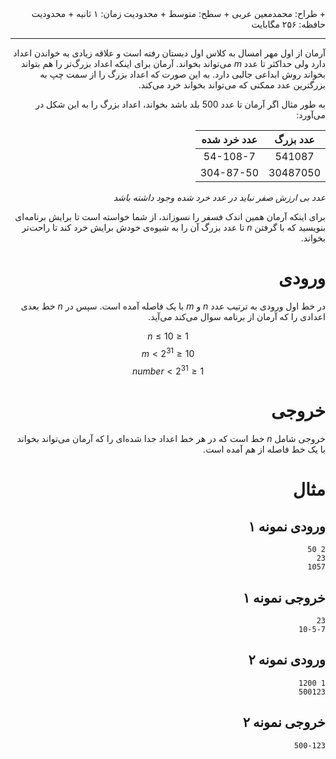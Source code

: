 <div dir="rtl">
+ طراح: محمدمعین عربی
+ سطح: متوسط
+ محدودیت زمان: ۱ ثانیه
+ محدودیت حافظه: ۲۵۶ مگابایت

----------

آرمان از اول مهر امسال به کلاس اول دبستان رفته است و علاقه زیادی به خواندن اعداد دارد ولی حداکثر تا عدد $m$ می‌تواند بخواند. آرمان برای اینکه اعداد بزرگ‌تر را هم بتواند بخواند روش ابداعی جالبی دارد. به این صورت که اعداد بزرگ را از سمت چپ به بزرگترین عدد ممکنی که می‌تواند بخواند خرد می‌کند.

به طور مثال اگر آرمان تا عدد 500 بلد باشد بخواند، اعداد بزرگ را به این شکل در می‌آورد:

|    عدد بزرگ    |    عدد خرد شده  |
|:--------------:|:---------------:|
|    541087      |    54-108-7     |
|    30487050    |    304-87-50    |

*عدد بی ارزش صفر نباید در عدد خرد شده وجود داشته باشد*

برای اینکه آرمان همین اندک فسفر را نسوزاند، از شما خواسته است تا برایش برنامه‌ای بنویسید که با گرفتن $n$ تا عدد بزرگ آن را به شیوه‌ی خودش برایش خرد کند تا راحت‌تر بخواند.

# ورودی

در خط اول ورودی به ترتیب عدد $n$ و $m$ با یک فاصله آمده است.
سپس در $n$ خط بعدی اعدادی را که آرمان از برنامه سوال می‌کند می‌آید.

$$1 \le n \le 10$$
$$10 \le m < 2^{31}$$
$$1 \le number < 2^{31}$$

# خروجی

خروجی شامل $n$ خط است که در هر خط اعداد جدا شده‌ای را که آرمان می‌تواند بخواند با یک خط فاصله از هم آمده است.

# مثال

## ورودی نمونه ۱
```
2 50
23
1057
```


## خروجی نمونه ۱
```
23
10-5-7
```


## ورودی نمونه ۲
```
1 1200
500123
```


## خروجی نمونه ۲
```
500-123
```

</div>
